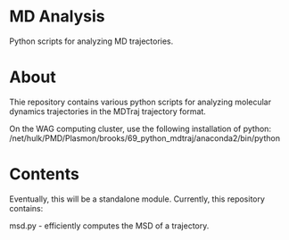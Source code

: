 # MD Analysis
Python scripts for analyzing MD trajectories.

# About
Thie repository contains various python scripts for analyzing molecular dynamics trajectories in the MDTraj trajectory format.

On the WAG computing cluster, use the following installation of python:
/net/hulk/PMD/Plasmon/brooks/69_python_mdtraj/anaconda2/bin/python

# Contents

Eventually, this will be a standalone module. Currently, this repository contains:

msd.py - efficiently computes the MSD of a trajectory. 
